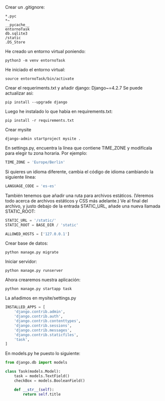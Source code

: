 Crear un .gitignore:

    *.pyc
    *~
    __pycache__
    entornoTask
    db.sqlite3
    /static
    .DS_Store

He creado un entorno virtual poniendo: 
```console
python3 -m venv entornoTask
```

He iniciado el entorno virtual: 
```console
source entornoTask/bin/activate
```

Crear el requeriments.txt y añadir django: Django~=4.2.7
Se puede actualizar asi: 
```console
pip install --upgrade django
```

Luego he instalado lo que habia en requirements.txt: 
```console
pip install -r requirements.txt 
```
Crear mysite
```console
django-admin startproject mysite . 
```

En settings.py, encuentra la línea que contiene TIME_ZONE y modifícala para elegir tu zona horaria. Por ejemplo:

```python
TIME_ZONE = 'Europe/Berlin'
```

Si quieres un idioma diferente, cambia el código de idioma cambiando la siguiente línea:

```python
LANGUAGE_CODE = 'es-es'
```

También tenemos que añadir una ruta para archivos estáticos. (Veremos todo acerca de archivos estáticos y CSS más adelante.) Ve al final del archivo, y justo debajo de la entrada STATIC_URL, añade una nueva llamada STATIC_ROOT:
```python
STATIC_URL = '/static/'
STATIC_ROOT = BASE_DIR / 'static'

ALLOWED_HOSTS = ['127.0.0.1']
```

Crear base de datos:
```console
python manage.py migrate 
```
Iniciar servidor:
```console
python manage.py runserver 
```

Ahora crearemos nuestra aplicación: 
```console
python manage.py startapp task
```

La añadimos en mysite/settings.py

```python
INSTALLED_APPS = [
    'django.contrib.admin',
    'django.contrib.auth',
    'django.contrib.contenttypes',
    'django.contrib.sessions',
    'django.contrib.messages',
    'django.contrib.staticfiles',
    'task',
]
```

En models.py he puesto lo siguiente: 
```python
from django.db import models

class Task(models.Model):
    task = models.TextField()
    checkBox = models.BooleanField()

    def __str__(self):
        return self.title
```